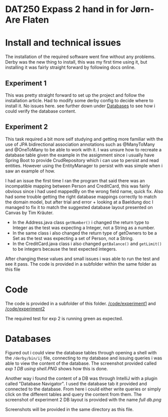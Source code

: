 # DAT250 Expass 2 hand in for Jørn-Are Flaten

# Install and technical issues

The installation of the required software went fine without any problems. Derby was the new thing to install, this was my first time using it, but 
installing it was fairly straight forward by following docs online. 

## Experiment 1

This was pretty straight forward to set up the project and follow the installation article. Had to modify some derby config to decide where to install it. 
No issues here. see further down under [Databases](#Databases) to see how i could verify the database content. 



## Experiment 2

This task required a bit more self studying and getting more familiar with the use of JPA bidirectional association annotations such as @ManyToMany and @OneToMany to be able to  work with it. I was unsure how to recreate a database table given the example in the assignment since i usually have Spring Boot to provide  CrudRepository which i can use to persist and read entities. However using the EntityManager to persist with was simple when i saw an example of how. 

I had an issue the first time I ran the program that said there was an incompatible mapping between Person and CreditCard, this was fairly obvious since i had used mappedBy on the wrong field name, quick fix. Also had some trouble getting the right database mappings correctly to match the domain model, but after trial and error + looking at a Baeldung doc I managed to fix it to match the suggested database layout presented on Canvas by Tim Kräuter.

- In the Address.java class ```getNumber()``` i changed the return type to Integer as the test was expecting a Integer, not a String as a number. 
- In the same class i also changed the return type of getOwners to be a Set<Person> as the test was expecting a set of Person, not a String. 
- In the CreditCard.java class i also changed ```getBalance()``` and ```getLimit()``` to be integers because the test expected integers. 

After changing these values and small issues i was able to run the test and see it pass. The code is provided in a subfolder within the same folder as this file

# Code 

The code is provided in a subfolder of this folder. [/code/experiment1](/code/experiment1) and [/code/experiment2](/code/experiment2)

The required test for exp 2 is running green as expected. 

# Databases 

Figured out i could view the database tables through opening a shell with the  ```/derby/bin/ij``` file, connecting to my database and issuing queries i 
was able to view the content of the database. The screenshot provided called *exp 1 DB using shell.PNG*  shows how this is done. 

Another way i found the content of a DB was through IntelliJ with a plugin called "Database Navigator". I used the database tab it provided and connected to the database. From here i could either write queries or simply click on the different tables and query the content from them. The screenshot of experiment 2 DB layout is provided with the name *full db.png*

Screenshots will be provided in the same directory as this file.


